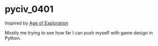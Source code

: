 # pyciv_0401

Inspired by [Age of Exploration](https://play.google.com/store/apps/details?id=d.android.settlers1)

Mostly me trying to see how far I can push myself with game design in Python.